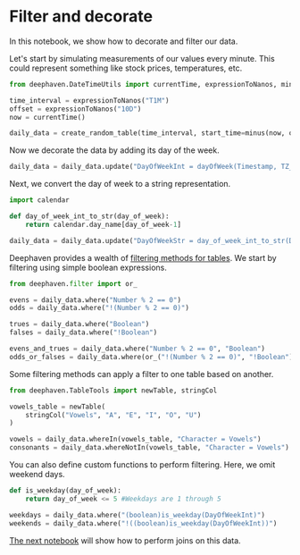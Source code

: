 # Filter and decorate

In this notebook, we show how to decorate and filter our data.

Let's start by simulating measurements of our values every minute. This could represent something like stock prices, temperatures, etc.

```python
from deephaven.DateTimeUtils import currentTime, expressionToNanos, minus

time_interval = expressionToNanos("T1M")
offset = expressionToNanos("10D")
now = currentTime()

daily_data = create_random_table(time_interval, start_time=minus(now, offset))
```

Now we decorate the data by adding its day of the week.

```python
daily_data = daily_data.update("DayOfWeekInt = dayOfWeek(Timestamp, TZ_NY)")
```

Next, we convert the day of week to a string representation.

```python
import calendar

def day_of_week_int_to_str(day_of_week):
    return calendar.day_name[day_of_week-1]

daily_data = daily_data.update("DayOfWeekStr = day_of_week_int_to_str(DayOfWeekInt)")
```

Deephaven provides a wealth of [filtering methods for tables](https://deephaven.io/core/docs/how-to-guides/use-filters/). We start by filtering using simple boolean expressions.

```python
from deephaven.filter import or_

evens = daily_data.where("Number % 2 == 0")
odds = daily_data.where("!(Number % 2 == 0)")

trues = daily_data.where("Boolean")
falses = daily_data.where("!Boolean")

evens_and_trues = daily_data.where("Number % 2 == 0", "Boolean")
odds_or_falses = daily_data.where(or_("!(Number % 2 == 0)", "!Boolean"))
```

Some filtering methods can apply a filter to one table based on another.

```python
from deephaven.TableTools import newTable, stringCol

vowels_table = newTable(
    stringCol("Vowels", "A", "E", "I", "O", "U")
)

vowels = daily_data.whereIn(vowels_table, "Character = Vowels")
consonants = daily_data.whereNotIn(vowels_table, "Character = Vowels")
```

You can also define custom functions to perform filtering. Here, we omit weekend days.

```python
def is_weekday(day_of_week):
    return day_of_week <= 5 #Weekdays are 1 through 5

weekdays = daily_data.where("(boolean)is_weekday(DayOfWeekInt)")
weekends = daily_data.where("!((boolean)is_weekday(DayOfWeekInt))")
```

[The next notebook](A3%20Do%20time%20series%20and%20relational%20joins.md) will show how to perform joins on this data.
